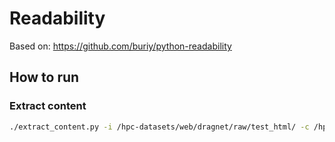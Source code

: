 # Readability
Based on: https://github.com/buriy/python-readability


## How to run

### Extract content

```bash
./extract_content.py -i /hpc-datasets/web/dragnet/raw/test_html/ -c /hpc-datasets/web/dragnet/raw/test_cleaned/ -o /hpc-datasets/ben/readability/dragnet/all
```
